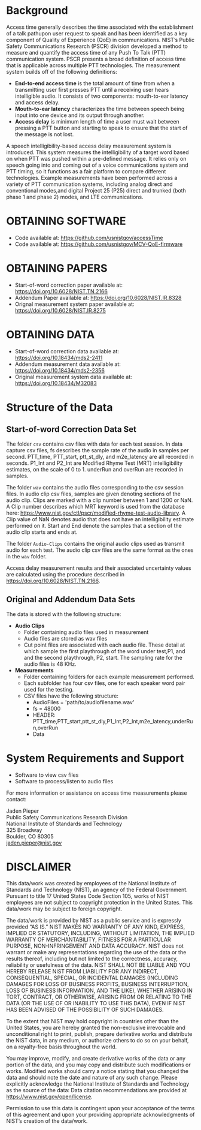 Background
===============================================================================
Access time generally describes the time associated with the establishment of a talk pathupon user request to speak and has been identified as a key component of Quality of Experience (QoE) in communications. NIST’s Public Safety Communications Research (PSCR) division developed a method to measure and quantify the access time of any Push To Talk (PTT) communication system. PSCR presents a broad definition of access time that is applicable across multiple PTT technologies. The measurement system builds off of the following definitions: 
* **End-to-end access time** is the total amount of time from when a transmitting user first presses PTT until a receiving user hears intelligible audio. It consists of two components: mouth-to-ear latency and access delay.
* **Mouth-to-ear latency** characterizes the time between speech being input into one device and its output through another.
* **Access delay** is minimum length of time a user must wait between pressing a PTT button and starting to speak to ensure that the start of the message is not lost.

A speech intelligibility-based access delay measurement system is introduced.  This system measures the intelligibility of a target word based on when PTT was pushed within a pre-defined message.  It relies only on speech going into and coming out of a voice communications system and PTT timing, so it functions as a fair platform to compare different technologies.  Example measurements have been performed across a variety of PTT communication systems, including analog direct and conventional modes,and digital Project 25 (P25) direct and trunked (both phase 1 and phase 2) modes, and LTE communications.

# OBTAINING SOFTWARE
- Code available at:  https://github.com/usnistgov/accessTime
- Code available at:  https://github.com/usnistgov/MCV-QoE-firmware

# OBTAINING PAPERS
- Start-of-word correction paper available at: https://doi.org/10.6028/NIST.TN.2166
- Addendum Paper available at: https://doi.org/10.6028/NIST.IR.8328
- Orignal measurement system paper available at: https://doi.org/10.6028/NIST.IR.8275

# OBTAINING DATA
- Start-of-word correction data available at: https://doi.org/10.18434/mds2-2411
- Addendum measurement data available at: https://doi.org/10.18434/mds2-2356
- Original measurement system data available at:  https://doi.org/10.18434/M32083

Structure of the Data
===============================================================================

## Start-of-word Correction Data Set
The folder `csv` contains csv files with data for each test session.
In data capture csv files, fs describes the sample rate of the audio in samples per second.
PTT_time, PTT_start, ptt_st_dly, and m2e_latency are all recorded in seconds.
P1_Int and P2_Int are Modified Rhyme Test (MRT) intelligibility estimates, on the scale of 0 to 1.
underRun and overRun are recorded in samples.

The folder `wav` contains the audio files corresponding to the csv session files.
In audio clip csv files, samples are given denoting sections of the audio clip. Clips are marked with a clip number between 1 and 1200 or NaN. 
A Clip number describes which MRT keyword is used from the database here: https://www.nist.gov/ctl/pscr/modified-rhyme-test-audio-library. 
A Clip value of NaN denotes audio that does not have an intelligibility estimate performed on it.
Start and End denote the samples that a section of the audio clip starts and ends at.

The folder `Audio-Clips` contains the original audio clips used as transmit audio for each test.
The audio clip csv files are the same format as the ones in the `wav` folder.

Access delay measurement results and their associated uncertainty values are calculated using the procedure described in https://doi.org/10.6028/NIST.TN.2166. 


## Original and Addendum Data Sets
The data is stored with the following structure:
- **Audio Clips**
  - Folder containing audio files used in measurement
  - Audio files are stored as wav files
  - Cut point files are associated with each audio file. These detail at which sample the first playthrough of the word under test,P1, and and the second playthrough, P2, start. The sampling rate for the audio files is 48 KHz.
- **Measurements** 
  - Folder containing folders for each example measurement performed.
  - Each subfolder has four csv files, one for each speaker word pair used for the testing.
  - CSV files have the following structure:
    - AudioFiles = 'path/to/audiofilename.wav'
    - fs = 48000
    - HEADER: PTT_time,PTT_start,ptt_st_dly,P1_Int,P2_Int,m2e_latency,underRun,overRun
    - Data

System Requirements and Support
===============================================================================
- Software to view csv files
 - Software to process/listen to audio files
 
For more information or assistance on access time measurements please 
contact:

Jaden Pieper\
Public Safety Communications Research Division\
National Institute of Standards and Technology\
325 Broadway\
Boulder, CO 80305\
jaden.pieper@nist.gov


DISCLAIMER
=======================================================================

This data/work was created by employees of the National Institute of Standards and Technology (NIST), an agency of the Federal Government. Pursuant to title 17 United States Code Section 105, works of NIST employees are not subject to copyright protection in the United States.  This data/work may be subject to foreign copyright.

The data/work is provided by NIST as a public service and is expressly provided “AS IS.” NIST MAKES NO WARRANTY OF ANY KIND, EXPRESS, IMPLIED OR STATUTORY, INCLUDING, WITHOUT LIMITATION, THE IMPLIED WARRANTY OF MERCHANTABILITY, FITNESS FOR A PARTICULAR PURPOSE, NON-INFRINGEMENT AND DATA ACCURACY. NIST does not warrant or make any representations regarding the use of the data or the results thereof, including but not limited to the correctness, accuracy, reliability or usefulness of the data. NIST SHALL NOT BE LIABLE AND YOU HEREBY RELEASE NIST FROM LIABILITY FOR ANY INDIRECT, CONSEQUENTIAL, SPECIAL, OR INCIDENTAL DAMAGES (INCLUDING DAMAGES FOR LOSS OF BUSINESS PROFITS, BUSINESS INTERRUPTION, LOSS OF BUSINESS INFORMATION, AND THE LIKE), WHETHER ARISING IN TORT, CONTRACT, OR OTHERWISE, ARISING FROM OR RELATING TO THE DATA (OR THE USE OF OR INABILITY TO USE THIS DATA), EVEN IF NIST HAS BEEN ADVISED OF THE POSSIBILITY OF SUCH DAMAGES.

To the extent that NIST may hold copyright in countries other than the United States, you are hereby granted the non-exclusive irrevocable and unconditional right to print, publish, prepare derivative works and distribute the NIST data, in any medium, or authorize others to do so on your behalf, on a royalty-free basis throughout the world.

You may improve, modify, and create derivative works of the data or any portion of the data, and you may copy and distribute such modifications or works. Modified works should carry a notice stating that you changed the data and should note the date and nature of any such change. Please explicitly acknowledge the National Institute of Standards and Technology as the source of the data:  Data citation recommendations are provided at https://www.nist.gov/open/license.

Permission to use this data is contingent upon your acceptance of the terms of this agreement and upon your providing appropriate acknowledgments of NIST’s creation of the data/work.
